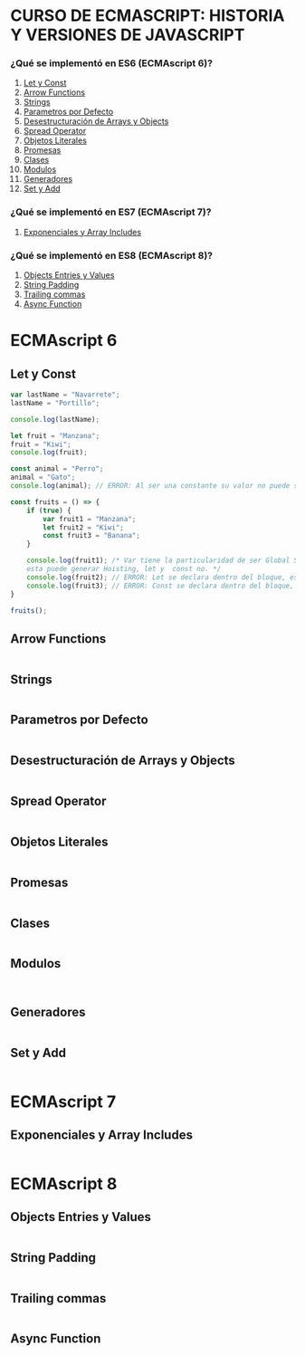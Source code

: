 # CURSO DE ECMASCRIPT: HISTORIA Y VERSIONES DE JAVASCRIPT
### ¿Qué se implementó en ES6 (ECMAscript 6)?
1. [Let y Const](let-and-const)
1. [Arrow Functions](#arrow-function)
1. [Strings](#strings)
4. [Parametros por Defecto](#default-params)
5. [Desestructuración de Arrays y Objects](#destructuring-arrays-objects)
6. [Spread Operator](#spread-operator)
7. [Objetos Literales](#object-literals)
8. [Promesas](#promises)
9. [Clases](#class)
10. [Modulos](#modules)
11. [Generadores](#generators)
12. [Set y Add](#set-and-add)

### ¿Qué se implementó en ES7 (ECMAscript 7)?
1. [Exponenciales y Array Includes](#exponentials-and-array-includes)

### ¿Qué se implementó en ES8 (ECMAscript 8)?
1. [Objects Entries y Values](#objects-entries-and-values)
2. [String Padding](#string-padding)
3. [Trailing commas](#trailing-commas)
4. [Async Function](#async-function)

# ECMAscript 6
## Let y Const
```javascript
var lastName = "Navarrete";
lastName = "Portillo";

console.log(lastName);

let fruit = "Manzana";
fruit = "Kiwi";
console.log(fruit);

const animal = "Perro";
animal = "Gato";
console.log(animal); // ERROR: Al ser una constante su valor no puede ser reasignado

const fruits = () => {
    if (true) {
        var fruit1 = "Manzana";
        let fruit2 = "Kiwi";
        const fruit3 = "Banana";
    }

    console.log(fruit1); /* Var tiene la particularidad de ser Global Scope, por ende, esta puede ser llamada fuera del if, pero
    esta puede generar Hoisting, let y  const no. */
    console.log(fruit2); // ERROR: Let se declara dentro del bloque, es decir, block scope
    console.log(fruit3); // ERROR: Const se declara dentro del bloque, es decir, block scope
}

fruits();
```
## Arrow Functions
```javascript

```
## Strings
```javascript

```
## Parametros por Defecto
```javascript

```
## Desestructuración de Arrays y Objects
```javascript

```
## Spread Operator
```javascript

```
## Objetos Literales
```javascript

```
## Promesas
```javascript

```
## Clases
```javascript

```
## Modulos
```javascript

```
```javascript

```
## Generadores
```javascript

```
## Set y Add
```javascript

```

# ECMAscript 7
## Exponenciales y Array Includes
```javascript

```

# ECMAscript 8
## Objects Entries y Values
```javascript

```
## String Padding
```javascript

```
## Trailing commas
```javascript

```
## Async Function
```javascript

```
